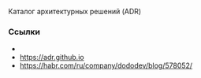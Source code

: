 Каталог архитектурных решений (ADR)

### Ссылки
- 
- https://adr.github.io
- https://habr.com/ru/company/dododev/blog/578052/

